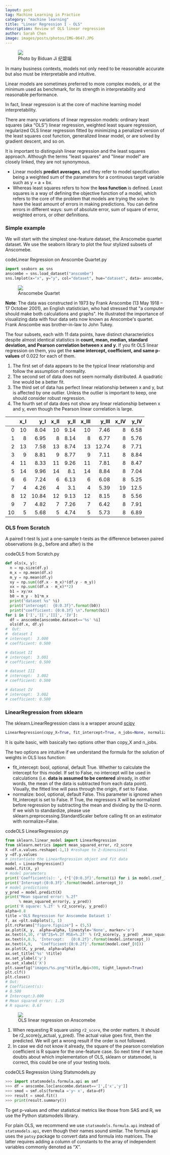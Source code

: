 ```yaml
---
layout: post
tag: Machine Learning in Practice
category: "machine learning"
title: "Linear Regression I - OLS"
description: Review of OLS linear regression
author: Sarah Chen
image: images/posts/photos/IMG-0647.JPG
---
```

<figure> 
   <img src="{{"/images/posts/photos/IMG-0647.JPG"| relative_url}}"> 
   <figcaption>Photo by Biduan Ji 纪碧端</figcaption>
</figure> 
In many business contexts, models not only need to be reasonable accurate but also must be interpretable and intuitive.  

Linear models are sometimes preferred to more complex models, or at the minimum used as benchmark, for its strength in interpretability and reasonable performance.  

In fact, linear regression is at the core of machine learning model interpretability. 

There are many variations of linear regression models: ordinary least squares (aka “OLS”) linear regression, weighted least square regression, regularized OLS linear regression fitted by minimizing a penalized version of the least squares cost function, generalized linear model, or are solved by gradient descent, and so on.  

It is important to distinguish linear regression and the least squares approach.   Although the terms "least squares" and "linear model" are closely linked, they are not synonymous.   

 -  Linear models **predict averages**, and they refer to model specification being a weighted sum of the parameters for a continuous target variable such as y = a + bx.   
 -  Whereas least squares refers to how the **loss function** is defined.  Least squares is a way of defining the objective function of a model, which refers to the core of the problem that models are trying the solve: to have the least amount of errors in making predictions.  You can define errors in different ways: sum of absolute error, sum of square of error, weighted errors, or other definitions.   

### Simple example
We will start with the simplest one-feature dataset, the Anscomebe quartet  dataset.  We use the seaborn library to plot the  four stylized subsets of Anscomebe.   
<div class="code-head"><span>code</span>Linear Regression on Anscombe Quartet.py</div>

```python
import seaborn as sns
anscombe = sns.load_dataset("anscombe")
sns.lmplot(x="x", y="y", col="dataset", hue="dataset", data= anscombe, palette="muted", scatter_kws={"s": 50, "alpha": 1})
```
<figure> 
   <img src="{{"/images/posts/linear regression on the anscomebe dataset.PNG" "width"=20| relative_url}}"> 
   <figcaption>Anscomebe Quartet</figcaption>
</figure> 

<div class="note"><p>
<b>Note</b>: The data was constructed in 1973 by Frank Anscombe (13 May 1918 – 17 October 2001), an English statistician, who had stressed that "a computer should make both calculations and graphs".  He illustrated the importance of visualizing data with four data sets now known as Anscombe's quartet.    Frank Anscombe was brother-in-law to John Tukey.
</p></div>

The four subsets, each with 11 data points, have distinct characteristics despite almost identical statistics in **count, mean, median, standard deviation, and Pearson correlation between x and y**.   If you fit OLS linear regression on them, you get the **same intercept, coefficient, and same p-values** of 0.022 for each of them.  
1. The first set of data appears to be the typical linear relationship and follow the assumption of normality.   
1. The second set of data does not seem normally distributed.  A quadratic line would be a better fit. 
1. The third set of data has perfect linear relationship between x and y, but is affected by one outlier.  Unless the outlier is important to keep, one should consider robust regression. 
1. The fourth set of data does not show any linear relationship between x and y, even though the Pearson linear correlation is large.  

|    |   x_I |   y_I |   x_II |   y_II |   x_III |   y_III |   x_IV |   y_IV |
|---:|------:|------:|-------:|-------:|--------:|--------:|-------:|-------:|
|  0 |    10 |  8.04 |     10 |   9.14 |      10 |    7.46 |      8 |   6.58 |
|  1 |     8 |  6.95 |      8 |   8.14 |       8 |    6.77 |      8 |   5.76 |
|  2 |    13 |  7.58 |     13 |   8.74 |      13 |   12.74 |      8 |   7.71 |
|  3 |     9 |  8.81 |      9 |   8.77 |       9 |    7.11 |      8 |   8.84 |
|  4 |    11 |  8.33 |     11 |   9.26 |      11 |    7.81 |      8 |   8.47 |
|  5 |    14 |  9.96 |     14 |   8.1  |      14 |    8.84 |      8 |   7.04 |
|  6 |     6 |  7.24 |      6 |   6.13 |       6 |    6.08 |      8 |   5.25 |
|  7 |     4 |  4.26 |      4 |   3.1  |       4 |    5.39 |     19 |  12.5  |
|  8 |    12 | 10.84 |     12 |   9.13 |      12 |    8.15 |      8 |   5.56 |
|  9 |     7 |  4.82 |      7 |   7.26 |       7 |    6.42 |      8 |   7.91 |
| 10 |     5 |  5.68 |      5 |   4.74 |       5 |    5.73 |      8 |   6.89 |


### OLS from Scratch
A paired t-test Is just a one-sample t-tests as the difference between paired observations (e.g., before and after) is the 

<div class="code-head"><span>code</span>OLS from Scratch.py</div>

```python
def ols(x, y):
  n = np.size(df.y)
  m_x = np.mean(df.x)
  m_y = np.mean(df.y)
  xy = np.sum((df.x - m_x)*(df.y - m_y))
  xx = np.sum((df.x - m_x)**2)
  b1 = xy/xx
  b0 = m_y - b1*m_x
  print("dataset %s" %i)
  print("intercept:  {0:0.3f}".format(b0))
  print("coefficient: {0:0.3f} \n".format(b1))
for i in ['I','II','III', 'IV']:
  df = anscombe[anscombe.dataset=='%s' %i]
  ols(df.x, df.y) 
#  Out:
#  dataset I
# intercept:  3.000
# coefficient: 0.500

# dataset II
# intercept:  3.001
# coefficient: 0.500

# dataset III
# intercept:  3.002
# coefficient: 0.500

# dataset IV
# intercept:  3.002
# coefficient: 0.500
```

### LinearRegression from sklearn
The sklearn.LinearRegression class is a wrapper around [scipy](https://github.com/scipy/scipy/blob/v1.4.1/scipy/linalg/basic.py#L1047-L1246)
```python
LinearRegression(copy_X=True, fit_intercept=True, n_jobs=None, normalize=False)
```
It is quite basic, with basically two options other than copy_X and n_jobs.   

The two options are intuitive if we understand the formula for the solution of weights in OLS loss function: 
 -	<span class="coding">fit_intercept</span>: bool, optional, default True.  Whether to calculate the intercept for this model. If set to False, no intercept will be used in calculations (i.e. **data is assumed to be centered** already, in other words, the mean of the data is subtracted from each data point).   Visually, the fitted line will pass through the origin, if set to False.
 -	<span class="coding">normalize</span>: bool, optional, default False.  This parameter is ignored when <span class="coding">fit_intercept</span> is set to False.   If True, the regressors X will be normalized before regression by subtracting the mean and dividing by the l2-norm.  If we wish to standardize, please use <span class='coding'>sklearn.preprocessing.StandardScaler</span> before calling <span class="coding">fit</span> on  an estimator with <span class="coding">normalize=False</span>.

<div class="code-head"><span>code</span>OLS LinearRegression.py</div>

```python
from sklearn.linear_model import LinearRegression
from sklearn.metrics import mean_squared_error, r2_score
X =df.x.values.reshape(-1,1) #reshape to 2-dimensional
y =df.y.values
# instantiate the LinearRegression object and fit data
model = LinearRegression()
model.fit(X, y)
# model parameters
print('Coefficient(s): ', (*['{0:0.3f}'.format(i) for i in model.coef_]),sep='\n' ) # using separator would be convenient when 
print('Intercept:{0:0.3f}'.format(model.intercept_))
# model predictions
y_pred = model.predict(X)
print("Mean squared error: %.2f"
      % mean_squared_error(y, y_pred))
print('R square: %.2f' % r2_score(y, y_pred)) 
alpha=0.8
title ='OLS Regression for Anscomebe Dataset 1'
f, ax =plt.subplots(1, 1)
plt.rcParams["figure.figsize"] = (5,5)
ax.plot(X, y,  alpha=alpha, linestyle='None', marker='o')
ax.text(4,10, r'$R^2$=%.2f MSE=%.2f' % (r2_score(y, y_pred) ,mean_squared_error(y, y_pred)))
ax.text(4,8.5, 'Intercept:   {0:0.2f}'.format(model.intercept_))
ax.text(4,9,   'Coefficient:{0:0.2f}'.format(model.coef_[0]))
ax.plot(X, y_pred, alpha=alpha)
ax.set_title('%s' %title)
ax.set_ylabel('y')
ax.set_xlabel('X')
plt.savefig("images/%s.png"%title,dpi=300, tight_layout=True)
plt.clf()
plt.close()
# Out:
# Coefficient(s):
# 0.500
# Intercept:3.000
# Mean squared error: 1.25
# R square: 0.67
```
<figure> 
   <img src="{{"/images/posts/OLS Regression for Anscomebe Dataset 1.PNG"| relative_url}}"> 
   <figcaption>OLS linear regression on Anscomebe</figcaption>
</figure>

1.	When requesting R square using <code class="coding">r2_score</code>, the order matters. It should be r2_score(y_actual, y_pred).   The actual value goes first, then the predicted.  We will get a wrong result if the order is not followed.  
2.	In case we did not know it already, the square of the pearson correlation coefficient is R square for the one-feature case.   So next time if we have doubts about which implementation of OLS, sklearn or statsmodel, is correct, this could be one of your testing tools.


<div class="code-head"><span>code</span>OLS Regression Using Statsmodels.py</div>

```python
>>> import statsmodels.formula.api as smf
>>> df = anscombe.loc[anscombe.dataset=='I',['x','y']]
>>> smod = smf.ols(formula ='y~ x', data=df)
>>> result = smod.fit()
>>> print(result.summary())
```
To get p-values and other statistical metrics like those from SAS and R, we use the Python statsmodels library. 

For plain OLS, we recommend we use <code class="coding">statsmodels.formula.api</code> instead of <code class="coding">statsmodels.api</code>, even though their names sound similar.   The formula api uses the <code class="coding">patsy</code> package to convert data and formula into matrices.  The latter requires adding a column of constants to the array of independent variables commonly denoted as “X”.     
